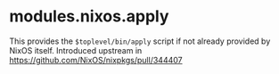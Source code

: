 # modules.nixos.apply

This provides the `$toplevel/bin/apply` script if not already provided by NixOS itself.
Introduced upstream in https://github.com/NixOS/nixpkgs/pull/344407
